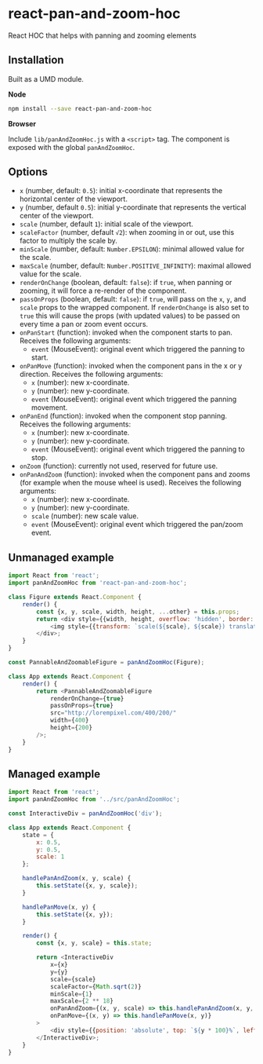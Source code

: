 # react-pan-and-zoom-hoc

React HOC that helps with panning and zooming elements

## Installation

Built as a UMD module.

**Node**

```bash
npm install --save react-pan-and-zoom-hoc
```

**Browser**

Include `lib/panAndZoomHoc.js` with a `<script>` tag.
The component is exposed with the global `panAndZoomHoc`.

## Options

* `x` (number, default: `0.5`): initial x-coordinate that represents the horizontal center of the viewport.
* `y` (number, default `0.5`): initial y-coordinate that represents the vertical center of the viewport.
* `scale` (number, default `1`): initial scale of the viewport.
* `scaleFactor` (number, default `√2`): when zooming in or out, use this factor to multiply the scale by.
* `minScale` (number, default: `Number.EPSILON`): minimal allowed value for the scale.
* `maxScale` (number, default: `Number.POSITIVE_INFINITY`): maximal allowed value for the scale.
* `renderOnChange` (boolean, default: `false`): if `true`, when panning or zooming, it will force a re-render of the component.
* `passOnProps` (boolean, default: `false`): if `true`, will pass on the `x`, `y`, and `scale` props to the wrapped component. If `renderOnChange` is also set to `true` this will cause the props (with updated values) to be passed on every time a pan or zoom event occurs.
* `onPanStart` (function): invoked when the component starts to pan. Receives the following arguments:
    * `event` (MouseEvent): original event which triggered the panning to start.
* `onPanMove` (function): invoked when the component pans in the x or y direction. Receives the following arguments:
    * `x` (number): new x-coordinate.
    * `y` (number): new y-coordinate.
    * `event` (MouseEvent): original event which triggered the panning movement.
* `onPanEnd` (function): invoked when the component stop panning. Receives the following arguments:
    * `x` (number): new x-coordinate.
    * `y` (number): new y-coordinate.
    * `event` (MouseEvent): original event which triggered the panning to stop.
* `onZoom` (function): currently not used, reserved for future use.
* `onPanAndZoom` (function): invoked when the component pans and zooms (for example when the mouse wheel is used). Receives the following arguments:
    * `x` (number): new x-coordinate.
    * `y` (number): new y-coordinate.
    * `scale` (number): new scale value.
    * `event` (MouseEvent): original event which triggered the pan/zoom event.

## Unmanaged example

```js
import React from 'react';
import panAndZoomHoc from 'react-pan-and-zoom-hoc';

class Figure extends React.Component {
    render() {
        const {x, y, scale, width, height, ...other} = this.props;
        return <div style={{width, height, overflow: 'hidden', border: '1px solid black'}}>
            <img style={{transform: `scale(${scale}, ${scale}) translate(${(0.5 - x) * width}px, ${(0.5 - y) * height}px`}} width={width} height={height} {...other}/>
        </div>;
    }
}

const PannableAndZoomableFigure = panAndZoomHoc(Figure);

class App extends React.Component {
    render() {
        return <PannableAndZoomableFigure
            renderOnChange={true}
            passOnProps={true}
            src="http://lorempixel.com/400/200/"
            width={400}
            height={200}
        />;
    }
}
```

## Managed example

```js
import React from 'react';
import panAndZoomHoc from '../src/panAndZoomHoc';

const InteractiveDiv = panAndZoomHoc('div');

class App extends React.Component {
    state = {
        x: 0.5,
        y: 0.5,
        scale: 1
    };

    handlePanAndZoom(x, y, scale) {
        this.setState({x, y, scale});
    }

    handlePanMove(x, y) {
        this.setState({x, y});
    }

    render() {
        const {x, y, scale} = this.state;

        return <InteractiveDiv
            x={x}
            y={y}
            scale={scale}
            scaleFactor={Math.sqrt(2)}
            minScale={1}
            maxScale={2 ** 18}
            onPanAndZoom={(x, y, scale) => this.handlePanAndZoom(x, y, scale)} style={{width: 250, height: 250, border: '1px solid black', position: 'relative'}}
            onPanMove={(x, y) => this.handlePanMove(x, y)}
        >
            <div style={{position: 'absolute', top: `${y * 100}%`, left: `${x * 100}%`, width: 1, height: 1, backgroundColor: 'black'}}/>
        </InteractiveDiv>;
    }
}
```
